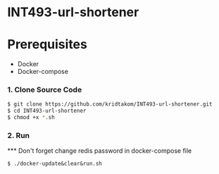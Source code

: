 # INT493-url-shortener

# Prerequisites
- Docker
- Docker-compose

### 1. Clone Source Code
```sh
$ git clone https://github.com/kridtakom/INT493-url-shortener.git 
$ cd INT493-url-shortener 
$ chmod +x *.sh 
```

### 2. Run 
*** Don't forget change redis password in docker-compose file
```
$ ./docker-update&clear&run.sh
```
